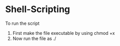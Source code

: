 # Shell-Scripting

To run the script

1. First make the file executable by using chmod +x <filename>
2. Now run the file as ./<filename>
